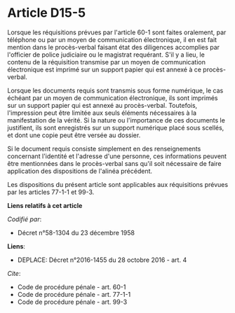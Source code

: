 # Article D15-5

Lorsque les réquisitions prévues par l'article 60-1 sont faites oralement, par téléphone ou par un moyen de communication
électronique, il en est fait mention dans le procès-verbal faisant état des diligences accomplies par l'officier de police
judiciaire ou le magistrat requérant. S'il y a lieu, le contenu de la réquisition transmise par un moyen de communication
électronique est imprimé sur un support papier qui est annexé à ce procès-verbal. 

Lorsque les documents requis sont transmis sous forme numérique, le cas échéant par un moyen de communication électronique,
ils sont imprimés sur un support papier qui est annexé au procès-verbal. Toutefois, l'impression peut être limitée aux seuls
éléments nécessaires à la manifestation de la vérité. Si la nature ou l'importance de ces documents le justifient, ils sont
enregistrés sur un support numérique placé sous scellés, et dont une copie peut être versée au dossier. 

Si le document requis consiste simplement en des renseignements concernant l'identité et l'adresse d'une personne, ces
informations peuvent être mentionnées dans le procès-verbal sans qu'il soit nécessaire de faire application des dispositions
de l'alinéa précédent. 

Les dispositions du présent article sont applicables aux réquisitions prévues par les articles 77-1-1 et 99-3.

**Liens relatifs à cet article**

_Codifié par_:

  - Décret n°58-1304 du 23 décembre 1958

**Liens**:

  - DEPLACE: Décret n°2016-1455 du 28 octobre 2016 - art. 4

_Cite_:

  - Code de procédure pénale - art. 60-1
  - Code de procédure pénale - art. 77-1-1
  - Code de procédure pénale - art. 99-3
